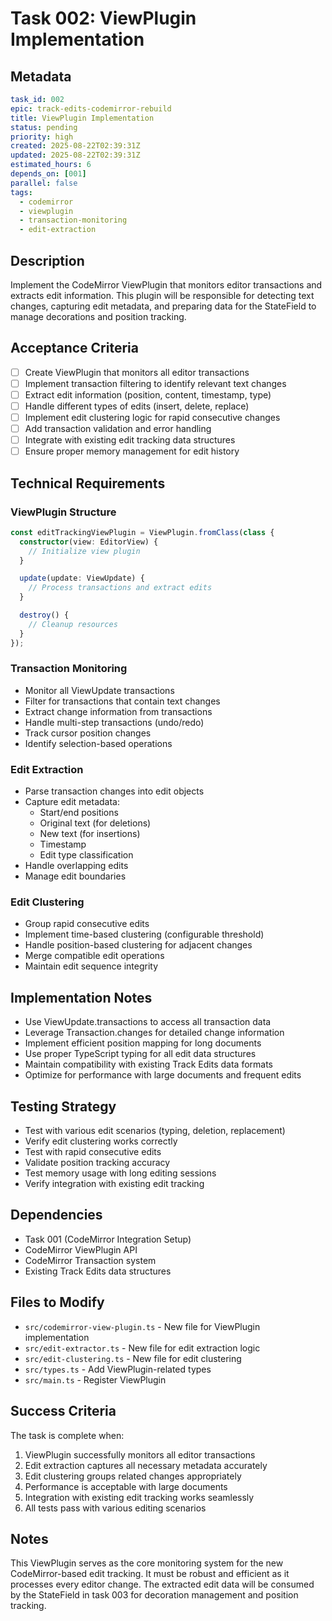 # Task 002: ViewPlugin Implementation

## Metadata
```yaml
task_id: 002
epic: track-edits-codemirror-rebuild
title: ViewPlugin Implementation
status: pending
priority: high
created: 2025-08-22T02:39:31Z
updated: 2025-08-22T02:39:31Z
estimated_hours: 6
depends_on: [001]
parallel: false
tags:
  - codemirror
  - viewplugin
  - transaction-monitoring
  - edit-extraction
```

## Description

Implement the CodeMirror ViewPlugin that monitors editor transactions and extracts edit information. This plugin will be responsible for detecting text changes, capturing edit metadata, and preparing data for the StateField to manage decorations and position tracking.

## Acceptance Criteria

- [ ] Create ViewPlugin that monitors all editor transactions
- [ ] Implement transaction filtering to identify relevant text changes
- [ ] Extract edit information (position, content, timestamp, type)
- [ ] Handle different types of edits (insert, delete, replace)
- [ ] Implement edit clustering logic for rapid consecutive changes
- [ ] Add transaction validation and error handling
- [ ] Integrate with existing edit tracking data structures
- [ ] Ensure proper memory management for edit history

## Technical Requirements

### ViewPlugin Structure
```typescript
const editTrackingViewPlugin = ViewPlugin.fromClass(class {
  constructor(view: EditorView) {
    // Initialize view plugin
  }

  update(update: ViewUpdate) {
    // Process transactions and extract edits
  }

  destroy() {
    // Cleanup resources
  }
});
```

### Transaction Monitoring
- Monitor all ViewUpdate transactions
- Filter for transactions that contain text changes
- Extract change information from transactions
- Handle multi-step transactions (undo/redo)
- Track cursor position changes
- Identify selection-based operations

### Edit Extraction
- Parse transaction changes into edit objects
- Capture edit metadata:
  - Start/end positions
  - Original text (for deletions)
  - New text (for insertions)
  - Timestamp
  - Edit type classification
- Handle overlapping edits
- Manage edit boundaries

### Edit Clustering
- Group rapid consecutive edits
- Implement time-based clustering (configurable threshold)
- Handle position-based clustering for adjacent changes
- Merge compatible edit operations
- Maintain edit sequence integrity

## Implementation Notes

- Use ViewUpdate.transactions to access all transaction data
- Leverage Transaction.changes for detailed change information
- Implement efficient position mapping for long documents
- Use proper TypeScript typing for all edit data structures
- Maintain compatibility with existing Track Edits data formats
- Optimize for performance with large documents and frequent edits

## Testing Strategy

- Test with various edit scenarios (typing, deletion, replacement)
- Verify edit clustering works correctly
- Test with rapid consecutive edits
- Validate position tracking accuracy
- Test memory usage with long editing sessions
- Verify integration with existing edit tracking

## Dependencies

- Task 001 (CodeMirror Integration Setup)
- CodeMirror ViewPlugin API
- CodeMirror Transaction system
- Existing Track Edits data structures

## Files to Modify

- `src/codemirror-view-plugin.ts` - New file for ViewPlugin implementation
- `src/edit-extractor.ts` - New file for edit extraction logic
- `src/edit-clustering.ts` - New file for edit clustering
- `src/types.ts` - Add ViewPlugin-related types
- `src/main.ts` - Register ViewPlugin

## Success Criteria

The task is complete when:
1. ViewPlugin successfully monitors all editor transactions
2. Edit extraction captures all necessary metadata accurately
3. Edit clustering groups related changes appropriately
4. Performance is acceptable with large documents
5. Integration with existing edit tracking works seamlessly
6. All tests pass with various editing scenarios

## Notes

This ViewPlugin serves as the core monitoring system for the new CodeMirror-based edit tracking. It must be robust and efficient as it processes every editor change. The extracted edit data will be consumed by the StateField in task 003 for decoration management and position tracking.
